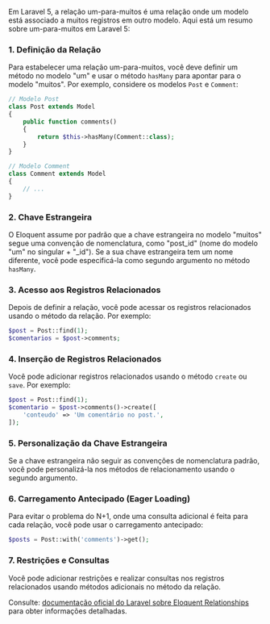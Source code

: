 Em Laravel 5, a relação um-para-muitos é uma relação onde um modelo está associado a muitos registros em outro modelo. Aqui está um resumo sobre um-para-muitos em Laravel 5:

### 1. Definição da Relação

Para estabelecer uma relação um-para-muitos, você deve definir um método no modelo "um" e usar o método `hasMany` para apontar para o modelo "muitos". Por exemplo, considere os modelos `Post` e `Comment`:

```php
// Modelo Post
class Post extends Model
{
    public function comments()
    {
        return $this->hasMany(Comment::class);
    }
}

// Modelo Comment
class Comment extends Model
{
    // ...
}
```

### 2. Chave Estrangeira

O Eloquent assume por padrão que a chave estrangeira no modelo "muitos" segue uma convenção de nomenclatura, como "post_id" (nome do modelo "um" no singular + "_id"). Se a sua chave estrangeira tem um nome diferente, você pode especificá-la como segundo argumento no método `hasMany`.

### 3. Acesso aos Registros Relacionados

Depois de definir a relação, você pode acessar os registros relacionados usando o método da relação. Por exemplo:

```php
$post = Post::find(1);
$comentarios = $post->comments;
```

### 4. Inserção de Registros Relacionados

Você pode adicionar registros relacionados usando o método `create` ou `save`. Por exemplo:

```php
$post = Post::find(1);
$comentario = $post->comments()->create([
    'conteudo' => 'Um comentário no post.',
]);
```

### 5. Personalização da Chave Estrangeira

Se a chave estrangeira não seguir as convenções de nomenclatura padrão, você pode personalizá-la nos métodos de relacionamento usando o segundo argumento.

### 6. Carregamento Antecipado (Eager Loading)

Para evitar o problema do N+1, onde uma consulta adicional é feita para cada relação, você pode usar o carregamento antecipado:

```php
$posts = Post::with('comments')->get();
```

### 7. Restrições e Consultas

Você pode adicionar restrições e realizar consultas nos registros relacionados usando métodos adicionais no método da relação.

Consulte: [documentação oficial do Laravel sobre Eloquent Relationships](https://laravel.com/docs/5.x/eloquent-relationships#one-to-many) para obter informações detalhadas.
